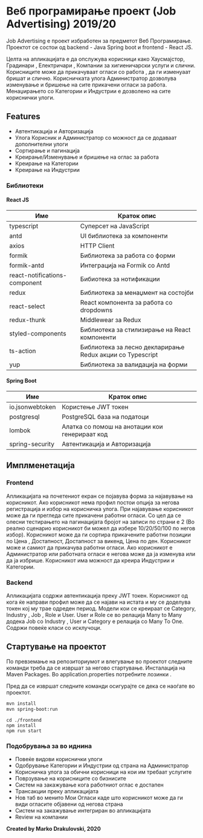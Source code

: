 # Веб програмирање проект (Job Advertising) 2019/20


Job Advertising е проект избработен за предметот Веб Програмирање.
Проектот се состои од backend - Java Spring boot и frontend - React JS. 

Целта на апликацијата е да опслужува корисници како Хаусмајстор, Градинари , Електричари , Компании за хигиеничарски услуги и слични. Корисниците може да прикачуваат огласи со работа , да ги изменуаат бришат и слично. Корисничката улога Администратор дозволува изменување и бришење на сите прикачени огласи за работа.
Менаџирањето со Категории и Индустрии е дозволено на сите кориснички улоги.

## Features

  - Автентикација и Авторизација
  - Улога Корисник и Администратор со можност да се додаваат дополнителни улоги
  - Сортирање и пагинација
  - Креирање/Изменување и бришење на оглас за работа
  - Креирање на Категории
  - Креирање на Индустрии
  ### Библиотеки

 #### React JS
| Име | Краток опис |
| ------ | ------ |
| typescript |  Суперсет на JavaScript |
| antd | UI библиотека за компоненти |
| axios | HTTP Client |
| formik | Библиотека за работа со форми |
| formik-antd | Интеграција на Formik со Antd |
| react-notifications-component | Бибиотека за нотификации |
| redux | Библиотека за менаџмент на состојби |
| react-select | React компонента за работа со dropdowns |
| redux-thunk | Middlewear за Redux |
| styled-components | Библиотека за стилизирање на React компоненти |
| ts-action | Библиотека за лесно декларирање Redux акции со Typescript  |
| yup | Библиотека за валидација на форми |

 #### Spring Boot
| Име | Краток опис |
| ------ | ------ |
| io.jsonwebtoken |  Користење JWT токен |
| postgresql | PostgreSQL база на податоци |
| lombok | Алатка со помош на анотации кои генерираат код  |
| spring-security | Автентикација и Авторизација |


## Имплменетација

### Frontend

Апликацијата на почетениот екран се појавува форма за најавување на корисникот. Ако корисникот нема профил постои опција за негова регистрација и избор на корисничка улога. При најавување корисникот може да ги прегледа сите прикачени работни огласи. Со цел да се олесни тестирањето на пагинацијата бројот на записи по страни е 2 (Во реално сценарио корисникот би можел да избере 10/20/50/100 по негов избор). 
Корисникот може да ги сортира прикачените работни позиции по Цена , Достапност, Достапност за викенд, Цена по ден. Корисникот може и самиот да прикачува работни огласи. Ако корисникот е Администратор или работната огласи е негова може да ја изменува или да ја избрише. Корисникот има можност да креира Индустрии и Категории.


### Backend

Апликацијата содржи автентикација преку JWT токен. Корисникот од кога ќе направи профил може да се најави на истата и му се доделува токен кој му трае одреден период. Модели кои се креираат се Category, Industry , Job , Role и User. User и Role се во релација Many to Many додека Job со Industry , User и  Category е релација со Many To One. Содржи повеќе  класи со исклучоци.


## Стартување на проектот

По превземање на репозиториумот и влегување во проектот следните команди треба да се извршат за негово стартување. Инсталација на Maven Packages. Во application.properties потребните лозинки .

Пред да се извршат следните команди осигурајте се дека се наоѓате во проектот.
```sh
mvn install
mvn spring-boot:run
```

```
cd ./frontend
npm install
npm run start
```


### Подобрувања за во иднина

- Повеќе видови кориснички улоги
- Одобрување Категории и Индустрии од страна на Администратор
- Корисничка улога за обични корисници на кои им требаат услугите
- Поврзување на корисниците со бизнисите
- Систем на закажување кога работниот оглас е достапен
- Трансакции преку апликацијата
- Нов таб во менито Мои Огласи каде што корисникот може да ги види огласите објавени од негова страна
- Систем на закажување интегриран во апликацијата
- Review на компании


**Created by Marko Drakulovski, 2020**
